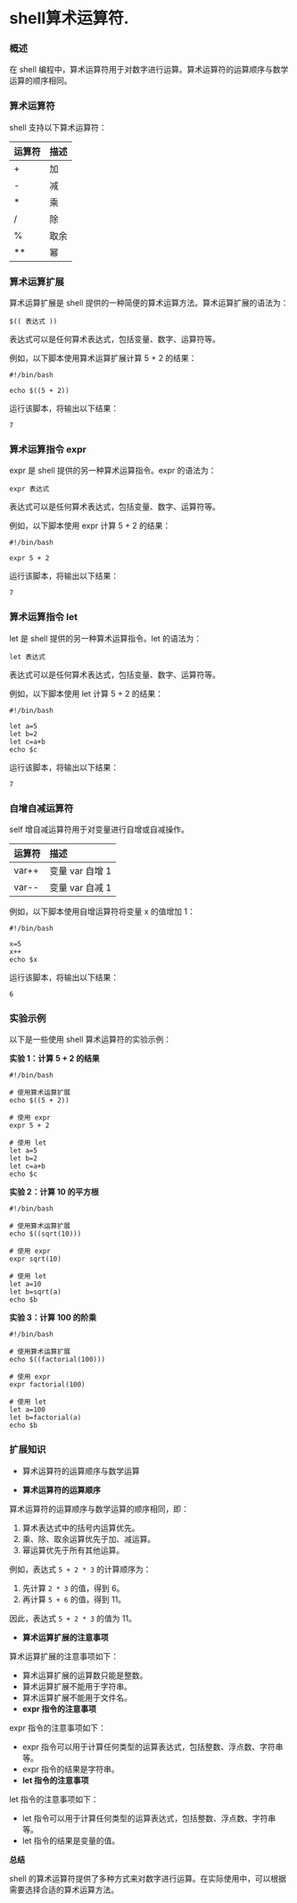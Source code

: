 # shell算术运算符.

### 概述

在 shell 编程中，算术运算符用于对数字进行运算。算术运算符的运算顺序与数学运算的顺序相同。

### 算术运算符

shell 支持以下算术运算符：

| 运算符 | 描述 |
| :----- | :--- |
| +      | 加   |
| -      | 减   |
| *      | 乘   |
| /      | 除   |
| %      | 取余 |
| **     | 幂   |



### 算术运算扩展

算术运算扩展是 shell 提供的一种简便的算术运算方法。算术运算扩展的语法为：

```
$(( 表达式 ))
```

表达式可以是任何算术表达式，包括变量、数字、运算符等。

例如，以下脚本使用算术运算扩展计算 5 + 2 的结果：

```
#!/bin/bash

echo $((5 + 2))
```

运行该脚本，将输出以下结果：

```
7
```

### 算术运算指令 expr

expr 是 shell 提供的另一种算术运算指令。expr 的语法为：

```
expr 表达式
```

表达式可以是任何算术表达式，包括变量、数字、运算符等。

例如，以下脚本使用 expr 计算 5 + 2 的结果：

```
#!/bin/bash

expr 5 + 2
```

运行该脚本，将输出以下结果：

```
7
```

### 算术运算指令 let

let 是 shell 提供的另一种算术运算指令。let 的语法为：

```
let 表达式
```

表达式可以是任何算术表达式，包括变量、数字、运算符等。

例如，以下脚本使用 let 计算 5 + 2 的结果：

```
#!/bin/bash

let a=5
let b=2
let c=a+b
echo $c
```

运行该脚本，将输出以下结果：

```
7
```

### 自增自减运算符

self 增自减运算符用于对变量进行自增或自减操作。

| 运算符 | 描述            |
| :----- | :-------------- |
| var++  | 变量 var 自增 1 |
| var--  | 变量 var 自减 1 |



例如，以下脚本使用自增运算符将变量 x 的值增加 1：

```
#!/bin/bash

x=5
x++
echo $x
```

运行该脚本，将输出以下结果：

```
6
```

### 实验示例

以下是一些使用 shell 算术运算符的实验示例：

**实验 1：计算 5 + 2 的结果**

```
#!/bin/bash

# 使用算术运算扩展
echo $((5 + 2))

# 使用 expr
expr 5 + 2

# 使用 let
let a=5
let b=2
let c=a+b
echo $c
```

**实验 2：计算 10 的平方根**

```
#!/bin/bash

# 使用算术运算扩展
echo $((sqrt(10)))

# 使用 expr
expr sqrt(10)

# 使用 let
let a=10
let b=sqrt(a)
echo $b
```

**实验 3：计算 100 的阶乘**

```
#!/bin/bash

# 使用算术运算扩展
echo $((factorial(100)))

# 使用 expr
expr factorial(100)

# 使用 let
let a=100
let b=factorial(a)
echo $b
```



### 扩展知识

- 算术运算符的运算顺序与数学运算

- **算术运算符的运算顺序**

算术运算符的运算顺序与数学运算的顺序相同，即：

1. 算术表达式中的括号内运算优先。
2. 乘、除、取余运算优先于加、减运算。
3. 幂运算优先于所有其他运算。

例如，表达式 `5 + 2 * 3` 的计算顺序为：

1. 先计算 `2 * 3` 的值，得到 6。
2. 再计算 `5 + 6` 的值，得到 11。

因此，表达式 `5 + 2 * 3` 的值为 11。

- **算术运算扩展的注意事项**

算术运算扩展的注意事项如下：

- 算术运算扩展的运算数只能是整数。
- 算术运算扩展不能用于字符串。
- 算术运算扩展不能用于文件名。
- **expr 指令的注意事项**

expr 指令的注意事项如下：

- expr 指令可以用于计算任何类型的运算表达式，包括整数、浮点数、字符串等。
- expr 指令的结果是字符串。
- **let 指令的注意事项**

let 指令的注意事项如下：

- let 指令可以用于计算任何类型的运算表达式，包括整数、浮点数、字符串等。
- let 指令的结果是变量的值。

**总结**

shell 的算术运算符提供了多种方式来对数字进行运算。在实际使用中，可以根据需要选择合适的算术运算方法。